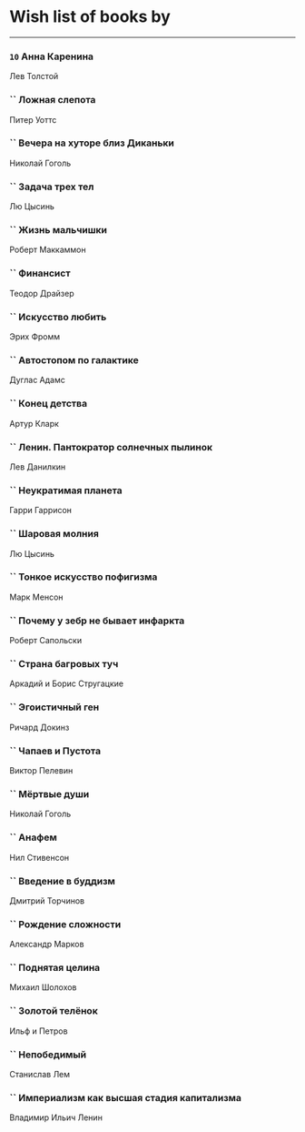 # Wish list of books by [](https://plus.google.com/u/0/105803270930838059244/)
---

### `10` Анна Каренина
Лев Толстой

### `` Ложная слепота
Питер Уоттс

### `` Вечера на хуторе близ Диканьки
Николай Гоголь

### `` Задача трех тел
Лю Цысинь

### `` Жизнь мальчишки
Роберт Маккаммон

### `` Финансист
Теодор Драйзер

### `` Искусство любить
Эрих Фромм

### `` Автостопом по галактике
Дуглас Адамс

### `` Конец детства
Артур Кларк

### `` Ленин. Пантократор солнечных пылинок
Лев Данилкин

### `` Неукратимая планета
Гарри Гаррисон

### `` Шаровая молния
Лю Цысинь

### `` Тонкое искусство пофигизма
Марк Менсон

### `` Почему у зебр не бывает инфаркта
Роберт Сапольски

### `` Страна багровых туч
Аркадий и Борис Стругацкие

### `` Эгоистичный ген
Ричард Докинз

### `` Чапаев и Пустота
Виктор Пелевин

### `` Мёртвые души
Николай Гоголь

### `` Анафем
Нил Стивенсон

### `` Введение в буддизм
Дмитрий Торчинов

### `` Рождение сложности
Александр Марков

### `` Поднятая целина
Михаил Шолохов

### `` Золотой телёнок
Ильф и Петров

### `` Непобедимый
Станислав Лем

### `` Империализм как высшая стадия капитализма
Владимир Ильич Ленин

